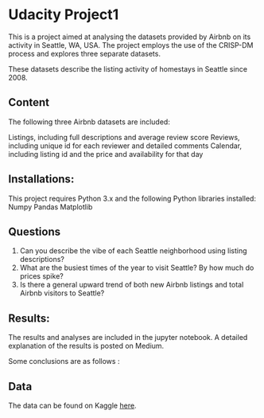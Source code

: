 # Udacity Project1
This is a project aimed at analysing the datasets provided by Airbnb on its activity in Seattle, WA, USA. The project employs the use of the CRISP-DM process and explores three separate datasets.

These datasets describe the listing activity of homestays in Seattle since 2008.

## Content
The following three Airbnb datasets are included:

Listings, including full descriptions and average review score
Reviews, including unique id for each reviewer and detailed comments
Calendar, including listing id and the price and availability for that day

## Installations:
This project requires Python 3.x and the following Python libraries installed:
Numpy
Pandas
Matplotlib

## Questions 
1. Can you describe the vibe of each Seattle neighborhood using listing descriptions?
2. What are the busiest times of the year to visit Seattle? By how much do prices spike?
3. Is there a general upward trend of both new Airbnb listings and total Airbnb visitors to Seattle?

## Results:
The results and analyses are included in the jupyter notebook. A detailed explanation of the results is posted on Medium.

Some conclusions are as follows :

## Data
The data can be found on Kaggle [here](https://www.kaggle.com/airbnb/seattle).
